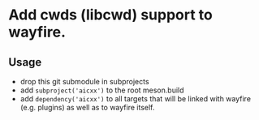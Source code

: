 # Add cwds (libcwd) support to wayfire.

## Usage

* drop this git submodule in subprojects
* add `subproject('aicxx')` to the root meson.build
* add `dependency('aicxx')` to all targets that will be linked with wayfire (e.g. plugins)
  as well as to wayfire itself.

